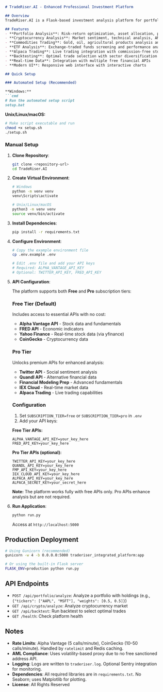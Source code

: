 ```markdown
# TradeRiser.AI - Enhanced Professional Investment Platform

## Overview
TradeRiser.AI is a Flask-based investment analysis platform for portfolio management, cryptocurrency analysis, commodities trading, ETF analysis, and backtesting with Alpaca trading integration, using free APIs (Alpha Vantage, CoinGecko, FRED, pytrends, Twitter).

## Features
- **Portfolio Analysis**: Risk-return optimization, asset allocation, performance attribution
- **Cryptocurrency Analysis**: Market sentiment, technical analysis, AML compliance
- **Commodities Trading**: Gold, oil, agricultural products analysis and trading
- **ETF Analysis**: Exchange-traded funds screening and performance analysis
- **Alpaca Trading**: Live trading integration with commission-free stock trading
- **Backtesting**: Optimal trade selection with sector diversification and volatility constraints
- **Real-time Data**: Integration with multiple free financial APIs
- **Modern UI**: Responsive web interface with interactive charts

## Quick Setup

### Automated Setup (Recommended)

**Windows:**
```cmd
# Run the automated setup script
setup.bat
```

**Unix/Linux/macOS:**
```bash
# Make script executable and run
chmod +x setup.sh
./setup.sh
```

### Manual Setup

1. **Clone Repository**:
   ```bash
   git clone <repository-url>
   cd TradeRiser.AI
   ```

2. **Create Virtual Environment**:
   ```bash
   # Windows
   python -m venv venv
   venv\Scripts\activate
   
   # Unix/Linux/macOS
   python3 -m venv venv
   source venv/bin/activate
   ```

3. **Install Dependencies**:
   ```bash
   pip install -r requirements.txt
   ```

4. **Configure Environment**:
   ```bash
   # Copy the example environment file
   cp .env.example .env
   
   # Edit .env file and add your API keys
   # Required: ALPHA_VANTAGE_API_KEY
   # Optional: TWITTER_API_KEY, FRED_API_KEY
   ```

5. **API Configuration**:

   The platform supports both **Free** and **Pro** subscription tiers:

   ### Free Tier (Default)
   Includes access to essential APIs with no cost:
   - **Alpha Vantage API** - Stock data and fundamentals
   - **FRED API** - Economic indicators
   - **Yahoo Finance** - Real-time stock data (via yfinance)
   - **CoinGecko** - Cryptocurrency data

   ### Pro Tier
   Unlocks premium APIs for enhanced analysis:
   - **Twitter API** - Social sentiment analysis
   - **Quandl API** - Alternative financial data
   - **Financial Modeling Prep** - Advanced fundamentals
   - **IEX Cloud** - Real-time market data
   - **Alpaca Trading** - Live trading capabilities

   ### Configuration
   1. Set `SUBSCRIPTION_TIER=free` or `SUBSCRIPTION_TIER=pro` in `.env`
   2. Add your API keys:

   **Free Tier APIs:**
   ```
   ALPHA_VANTAGE_API_KEY=your_key_here
   FRED_API_KEY=your_key_here
   ```

   **Pro Tier APIs (optional):**
   ```
   TWITTER_API_KEY=your_key_here
   QUANDL_API_KEY=your_key_here
   FMP_API_KEY=your_key_here
   IEX_CLOUD_API_KEY=your_key_here
   ALPACA_API_KEY=your_key_here
   ALPACA_SECRET_KEY=your_secret_here
   ```

   **Note:** The platform works fully with free APIs only. Pro APIs enhance analysis but are not required.

6. **Run Application**:
   ```bash
   python run.py
   ```
   Access at `http://localhost:5000`

## Production Deployment

```bash
# Using Gunicorn (recommended)
gunicorn -w 4 -b 0.0.0.0:5000 traderiser_integrated_platform:app

# Or using the built-in Flask server
FLASK_ENV=production python run.py
```

## API Endpoints
- `POST /api/portfolio/analyze`: Analyze a portfolio with holdings (e.g., `{"tickers": ["AAPL", "MSFT"], "weights": [0.5, 0.5]}`)
- `GET /api/crypto/analyze`: Analyze cryptocurrency market
- `GET /api/backtest`: Run backtest to select optimal trades
- `GET /health`: Check platform health

## Notes
- **Rate Limits**: Alpha Vantage (5 calls/minute), CoinGecko (10–50 calls/minute). Handled by `ratelimit` and Redis caching.
- **AML Compliance**: Uses volatility-based proxy due to no free sanctioned address API.
- **Logging**: Logs are written to `traderiser.log`. Optional Sentry integration for monitoring.
- **Dependencies**: All required libraries are in `requirements.txt`. No Seaborn; uses Matplotlib for plotting.
- **License**: All Rights Reserved
```